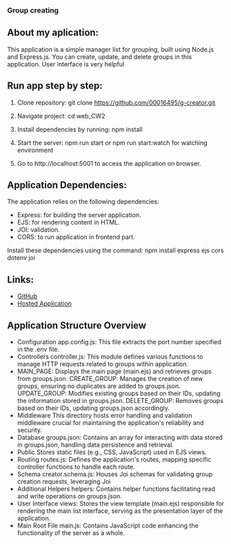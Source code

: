 ### Group creating

## About my aplication:
This application is a simple manager list for grouping, built using Node.js and Express.js. You can create, update, and delete groups in this application. User interface is very helpful

## Run app step by step:
1. Clone repository:
    git clone https://github.com/00016495/g-creator.git

2. Navigate project:
    cd  web_CW2

3. Install dependencies by running:
    npm install

4. Start the server:
    npm run start or npm run start:watch for watching environment


5. Go to http://localhost:5001 to access the application on browser.

## Application Dependencies:
The application relies on the following dependencies:
- Express: for building the server application.
- EJS: for rendering content in HTML.
- JOI: validation.
- CORS: to run application in frontend part.

Install these dependencies using the command:
    npm install express ejs cors dotenv joi


## Links:
- [GitHub](https://github.com/00016495/g-creator.git)
- [Hosted Application](https://web.sharpist.uz/api/main)


## Application Structure Overview
- Configuration
app.config.js: This file extracts the port number specified in the .env file.
- Controllers
controller.js: This module defines various functions to manage HTTP requests related to groups within application.
- MAIN_PAGE: Displays the main page (main.ejs) and retrieves groups from groups.json.
CREATE_GROUP: Manages the creation of new groups, ensuring no duplicates are added to groups.json.
UPDATE_GROUP: Modifies existing groups based on their IDs, updating the information stored in groups.json.
DELETE_GROUP: Removes groups based on their IDs, updating groups.json accordingly.
- Middleware
This directory hosts error handling and validation middleware crucial for maintaining the application's reliability and security.
- Database
groups.json: Contains an array for interacting with data stored in groups.json, handling data persistence and retrieval.
- Public
Stores static files (e.g., CSS, JavaScript) used in EJS views.
- Routing
routes.js: Defines the application's routes, mapping specific controller functions to handle each route.
- Schema
creator.schema.js: Houses Joi schemas for validating group creation requests, leveraging Joi
- Additional Helpers
helpers: Contains helper functions facilitating read and write operations on groups.json.
- User Interface
views: Stores the view template (main.ejs) responsible for rendering the main list interface, serving as the presentation layer of the application.
- Main Root File
main.js: Contains JavaScript code enhancing the functionality of the server as a whole.